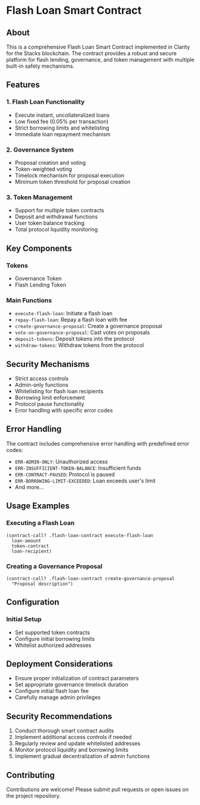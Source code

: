 # Flash Loan Smart Contract

## About

This is a comprehensive Flash Loan Smart Contract implemented in Clarity for the Stacks blockchain. The contract provides a robust and secure platform for flash lending, governance, and token management with multiple built-in safety mechanisms.

## Features

### 1. Flash Loan Functionality
- Execute instant, uncollateralized loans
- Low fixed fee (0.05% per transaction)
- Strict borrowing limits and whitelisting
- Immediate loan repayment mechanism

### 2. Governance System
- Proposal creation and voting
- Token-weighted voting
- Timelock mechanism for proposal execution
- Minimum token threshold for proposal creation

### 3. Token Management
- Support for multiple token contracts
- Deposit and withdrawal functions
- User token balance tracking
- Total protocol liquidity monitoring

## Key Components

### Tokens
- Governance Token
- Flash Lending Token

### Main Functions
- `execute-flash-loan`: Initiate a flash loan
- `repay-flash-loan`: Repay a flash loan with fee
- `create-governance-proposal`: Create a governance proposal
- `vote-on-governance-proposal`: Cast votes on proposals
- `deposit-tokens`: Deposit tokens into the protocol
- `withdraw-tokens`: Withdraw tokens from the protocol

## Security Mechanisms

- Strict access controls
- Admin-only functions
- Whitelisting for flash loan recipients
- Borrowing limit enforcement
- Protocol pause functionality
- Error handling with specific error codes

## Error Handling

The contract includes comprehensive error handling with predefined error codes:
- `ERR-ADMIN-ONLY`: Unauthorized access
- `ERR-INSUFFICIENT-TOKEN-BALANCE`: Insufficient funds
- `ERR-CONTRACT-PAUSED`: Protocol is paused
- `ERR-BORROWING-LIMIT-EXCEEDED`: Loan exceeds user's limit
- And more...

## Usage Examples

### Executing a Flash Loan
```clarity
(contract-call? .flash-loan-contract execute-flash-loan 
  loan-amount 
  token-contract 
  loan-recipient)
```

### Creating a Governance Proposal
```clarity
(contract-call? .flash-loan-contract create-governance-proposal 
  "Proposal description")
```

## Configuration

### Initial Setup
- Set supported token contracts
- Configure initial borrowing limits
- Whitelist authorized addresses

## Deployment Considerations

- Ensure proper initialization of contract parameters
- Set appropriate governance timelock duration
- Configure initial flash loan fee
- Carefully manage admin privileges

## Security Recommendations

1. Conduct thorough smart contract audits
2. Implement additional access controls if needed
3. Regularly review and update whitelisted addresses
4. Monitor protocol liquidity and borrowing limits
5. Implement gradual decentralization of admin functions

## Contributing

Contributions are welcome! Please submit pull requests or open issues on the project repository.